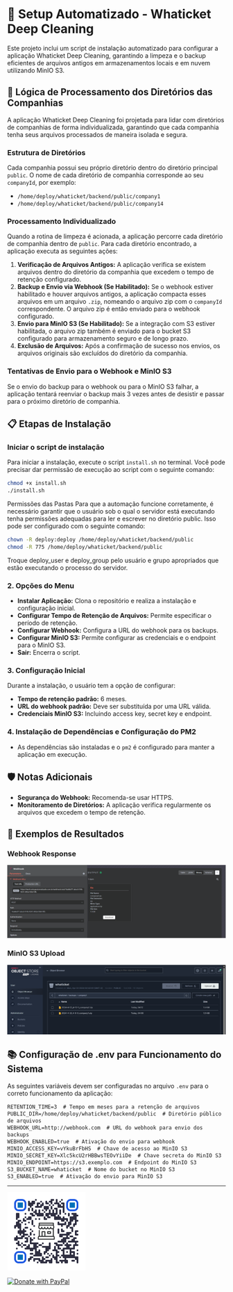 # 🚀 Setup Automatizado - Whaticket Deep Cleaning

Este projeto inclui um script de instalação automatizado para configurar a aplicação Whaticket Deep Cleaning, garantindo a limpeza e o backup eficientes de arquivos antigos em armazenamentos locais e em nuvem utilizando MinIO S3.

## 📁 Lógica de Processamento dos Diretórios das Companhias

A aplicação Whaticket Deep Cleaning foi projetada para lidar com diretórios de companhias de forma individualizada, garantindo que cada companhia tenha seus arquivos processados de maneira isolada e segura.

### Estrutura de Diretórios

Cada companhia possui seu próprio diretório dentro do diretório principal `public`. O nome de cada diretório de companhia corresponde ao seu `companyId`, por exemplo:

- `/home/deploy/whaticket/backend/public/company1`
- `/home/deploy/whaticket/backend/public/company14`

### Processamento Individualizado

Quando a rotina de limpeza é acionada, a aplicação percorre cada diretório de companhia dentro de `public`. Para cada diretório encontrado, a aplicação executa as seguintes ações:

1. **Verificação de Arquivos Antigos:** A aplicação verifica se existem arquivos dentro do diretório da companhia que excedem o tempo de retenção configurado.
2. **Backup e Envio via Webhook (Se Habilitado):** Se o webhook estiver habilitado e houver arquivos antigos, a aplicação compacta esses arquivos em um arquivo `.zip`, nomeando o arquivo zip com o `companyId` correspondente. O arquivo zip é então enviado para o webhook configurado.
3. **Envio para MinIO S3 (Se Habilitado):** Se a integração com S3 estiver habilitada, o arquivo zip também é enviado para o bucket S3 configurado para armazenamento seguro e de longo prazo.
4. **Exclusão de Arquivos:** Após a confirmação de sucesso nos envios, os arquivos originais são excluídos do diretório da companhia.

### Tentativas de Envio para o Webhook e MinIO S3

Se o envio do backup para o webhook ou para o MinIO S3 falhar, a aplicação tentará reenviar o backup mais 3 vezes antes de desistir e passar para o próximo diretório de companhia.

## 📋 Etapas de Instalação

### Iniciar o script de instalação

Para iniciar a instalação, execute o script `install.sh` no terminal. Você pode precisar dar permissão de execução ao script com o seguinte comando:

```bash
chmod +x install.sh
./install.sh
```

Permissões das Pastas
Para que a automação funcione corretamente, é necessário garantir que o usuário sob o qual o servidor está executando tenha permissões adequadas para ler e escrever no diretório public. Isso pode ser configurado com o seguinte comando:

```bash
chown -R deploy:deploy /home/deploy/whaticket/backend/public
chmod -R 775 /home/deploy/whaticket/backend/public
```

Troque deploy_user e deploy_group pelo usuário e grupo apropriados que estão executando o processo do servidor.

### 2. **Opções do Menu**

- **Instalar Aplicação:** Clona o repositório e realiza a instalação e configuração inicial.
- **Configurar Tempo de Retenção de Arquivos:** Permite especificar o período de retenção.
- **Configurar Webhook:** Configura a URL do webhook para os backups.
- **Configurar MinIO S3:** Permite configurar as credenciais e o endpoint para o MinIO S3.
- **Sair:** Encerra o script.

### 3. **Configuração Inicial**

Durante a instalação, o usuário tem a opção de configurar:
- **Tempo de retenção padrão:** 6 meses.
- **URL do webhook padrão:** Deve ser substituída por uma URL válida.
- **Credenciais MinIO S3:** Incluindo access key, secret key e endpoint.

### 4. **Instalação de Dependências e Configuração do PM2**

- As dependências são instaladas e o `pm2` é configurado para manter a aplicação em execução.

## 🛡️ Notas Adicionais

- **Segurança do Webhook:** Recomenda-se usar HTTPS.
- **Monitoramento de Diretórios:** A aplicação verifica regularmente os arquivos que excedem o tempo de retenção.

## 🌟 Exemplos de Resultados

### Webhook Response
![Webhook Response](https://github.com/guilhermejansen/whaticket_deep_cleaning/blob/main/n8nwebhook.png)

### MinIO S3 Upload
![MinIO S3 Upload](https://github.com/guilhermejansen/whaticket_deep_cleaning/blob/main/minios3.png)

## 📚 Configuração de .env para Funcionamento do Sistema

As seguintes variáveis devem ser configuradas no arquivo `.env` para o correto funcionamento da aplicação:

```plaintext
RETENTION_TIME=3  # Tempo em meses para a retenção de arquivos
PUBLIC_DIR=/home/deploy/whaticket/backend/public  # Diretório público de arquivos
WEBHOOK_URL=http://webhook.com  # URL do webhook para envio dos backups
WEBHOOK_ENABLED=true  # Ativação do envio para webhook
MINIO_ACCESS_KEY=vYkuBrFbHS  # Chave de acesso ao MinIO S3
MINIO_SECRET_KEY=Xlc5kcU2rHBBwsTEOvYiiDe  # Chave secreta do MinIO S3
MINIO_ENDPOINT=https://s3.exemplo.com  # Endpoint do MinIO S3
S3_BUCKET_NAME=whaticket  # Nome do bucket no MinIO S3
S3_ENABLED=true  # Ativação do envio para MinIO S3
```

---

[![Coffee QR Code](https://github.com/guilhermejansen/whaticket_deep_cleaning/raw/main/coffee-qrcode.png)](https://www.paypal.com/donate?hosted_button_id=K7YAM48FD4Y3Y)

<a href="https://www.paypal.com/donate?hosted_button_id=K7YAM48FD4Y3Y" target="_blank"><img src="https://www.paypalobjects.com/pt_BR/BR/i/btn/btn_donateCC_LG.gif" border="0" alt="Donate with PayPal"></a>


